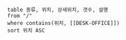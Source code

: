

```dataview
table 종류, 위치, 상세위치, 갯수, 설명
from "/"
where contains(위치, [[DESK-OFFICE]])
sort 위치 ASC
```
